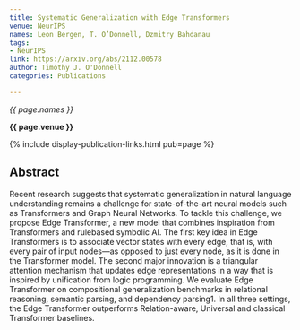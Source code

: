 ```yaml
---
title: Systematic Generalization with Edge Transformers
venue: NeurIPS
names: Leon Bergen, T. O’Donnell, Dzmitry Bahdanau
tags:
- NeurIPS
link: https://arxiv.org/abs/2112.00578
author: Timothy J. O'Donnell
categories: Publications

---
```


*{{ page.names }}*

**{{ page.venue }}**

{% include display-publication-links.html pub=page %}

## Abstract

Recent research suggests that systematic generalization in natural language understanding remains a challenge for state-of-the-art neural models such as Transformers and Graph Neural Networks. To tackle this challenge, we propose Edge Transformer, a new model that combines inspiration from Transformers and rulebased symbolic AI. The first key idea in Edge Transformers is to associate vector states with every edge, that is, with every pair of input nodes—as opposed to just every node, as it is done in the Transformer model. The second major innovation is a triangular attention mechanism that updates edge representations in a way that is inspired by unification from logic programming. We evaluate Edge Transformer on compositional generalization benchmarks in relational reasoning, semantic parsing, and dependency parsing1. In all three settings, the Edge Transformer outperforms Relation-aware, Universal and classical Transformer baselines.